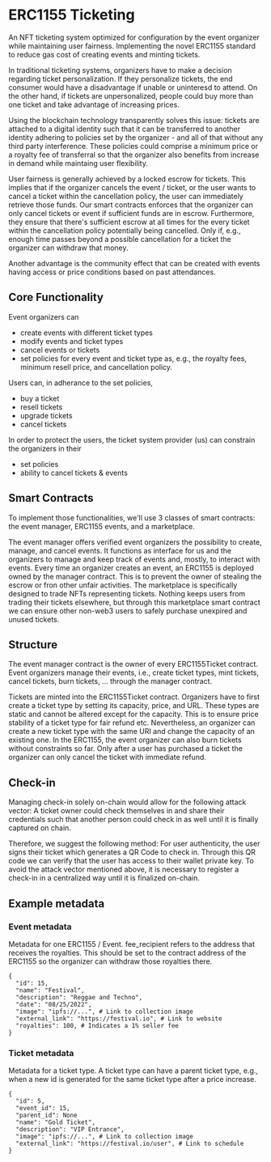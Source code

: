# ERC1155 Ticketing

An NFT ticketing system optimized for configuration by the event organizer while maintaining user fairness. Implementing the novel ERC1155 standard to reduce gas cost of creating events and minting tickets.

In traditional ticketing systems, organizers have to make a decision regarding ticket personalization. If they personalize tickets, the end consumer would have a disadvantage if unable or uninteresd to attend. On the other hand, if tickets are unpersonalized, people could buy more than one ticket and take advantage of increasing prices.

Using the blockchain technology transparently solves this issue: tickets are attached to a digital identity such that it can be transferred to another identity adhering to policies set by the organizer - and all of that without any third party interference. These policies could comprise a minimum price or a royalty fee of transferral so that the organizer also benefits from increase in demand while maintaing user flexibility. 

User fairness is generally achieved by a locked escrow for tickets. This implies that if the organizer cancels the event / ticket, or the user wants to cancel a ticket within the cancellation policy, the user can immediately retrieve those funds. Our smart contracts enforces that the organizer can only cancel tickets or event if sufficient funds are in escrow. Furthermore, they ensure that there's sufficient escrow at all times for the every ticket within the cancellation policy potentially being cancelled. Only if, e.g., enough time passes beyond a possible cancellation for a ticket the organizer can withdraw that money. 

Another advantage is the community effect that can be created with events having access or price conditions based on past attendances.

## Core Functionality

Event organizers can 
- create events with different ticket types
- modify events and ticket types
- cancel events or tickets
- set policies for every event and ticket type as, e.g., the royalty fees, minimum resell price, and cancellation policy.

Users can, in adherance to the set policies,
- buy a ticket
- resell tickets
- upgrade tickets
- cancel tickets

In order to protect the users, the ticket system provider (us) can constrain the organizers in their 
- set policies
- ability to cancel tickets & events

## Smart Contracts

To implement those functionalities, we'll use 3 classes of smart contracts: the event manager, ERC1155 events, and a marketplace. 

The event manager offers verified event organizers the possibility to create, manage, and cancel events. It functions as interface for us and the organizers to manage and keep track of events and, mostly, to interact with events. 
Every time an organizer creates an event, an ERC1155 is deployed owned by the manager contract. This is to prevent the owner of stealing the escrow or fron other unfair activities. 
The marketplace is specifically designed to trade NFTs representing tickets. Nothing keeps users from trading their tickets elsewhere, but through this marketplace smart contract we can ensure other non-web3 users to safely purchase unexpired and unused tickets.

## Structure

The event manager contract is the owner of every ERC1155Ticket contract. Event organizers manage their events, i.e., create ticket types, mint tickets, cancel tickets, burn tickets, ... through the manager contract. 

Tickets are minted into the ERC1155Ticket contract. Organizers have to first create a ticket type by setting its capacity, price, and URL. These types are static and cannot be altered except for the capacity. This is to ensure price stability of a ticket type for fair refund etc. Nevertheless, an organizer can create a new ticket type with the same URI and change the capacity of an existing one. In the ERC1155, the event organizer can also burn tickets without constraints so far. Only after a user has purchased a ticket the organizer can only cancel the ticket with immediate refund.

## Check-in

Managing check-in solely on-chain would allow for the following attack vector: A ticket owner could check themselves in and share their credentials such that another person could check in as well until it is finally captured on chain.

Therefore, we suggest the following method: For user authenticity, the user signs their ticket which generates a QR Code to check in. Through this QR code we can verify that the user has access to their wallet private key. To avoid the attack vector mentioned above, it is necessary to register a check-in in a centralized way until it is finalized on-chain.

## Example metadata

### Event metadata
Metadata for one ERC1155 / Event. fee_recipient refers to the address that receives the royalties. This should be set to the contract address of the ERC1155 so the organizer can withdraw those royalties there.
```
{
  "id": 15,
  "name": "Festival",
  "description": "Reggae and Techno",
  "date": "08/25/2022",
  "image": "ipfs://...", # Link to collection image
  "external_link": "https://festival.io", # Link to website
  "royalties": 100, # Indicates a 1% seller fee
}
```

### Ticket metadata
Metadata for a ticket type. A ticket type can have a parent ticket type, e.g., when a new id is generated for the same ticket type after a price increase. 
```
{
  "id": 5,
  "event_id": 15,
  "parent_id": None
  "name": "Gold Ticket",
  "description": "VIP Entrance",
  "image": "ipfs://...", # Link to collection image
  "external_link": "https://festival.io/user", # Link to schedule
}
```